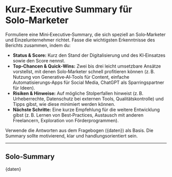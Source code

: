 # Kurz‑Executive Summary für Solo‑Marketer

Formuliere eine Mini‑Executive‑Summary, die sich speziell an Solo‑Marketer und Einzelunternehmer richtet. Fasse die wichtigsten Erkenntnisse des Berichts zusammen, indem du:

* **Status & Score:** Kurz den Stand der Digitalisierung und des KI‑Einsatzes sowie den Score nennst.
* **Top‑Chancen & Quick‑Wins:** Zwei bis drei leicht umsetzbare Ansätze vorstellst, mit denen Solo‑Marketer schnell profitieren können (z. B. Nutzung von Generative‑AI‑Tools für Content, einfache Automatisierungs‑Apps für Social Media, ChatGPT als Sparringspartner für Ideen).
* **Risiken & Hinweise:** Auf mögliche Stolperfallen hinweist (z. B. Urheberrechte, Datenschutz bei externen Tools, Qualitätskontrolle) und Tipps gibst, wie diese minimiert werden können.
* **Nächste Schritte:** Eine kurze Empfehlung für die weitere Entwicklung gibst (z. B. Lernen von Best‑Practices, Austausch mit anderen Freelancern, Exploration von Förderprogrammen).

Verwende die Antworten aus dem Fragebogen ({daten}) als Basis. Die Summary sollte motivierend, klar und handlungsorientiert sein.

---

## Solo‑Summary

{daten}
